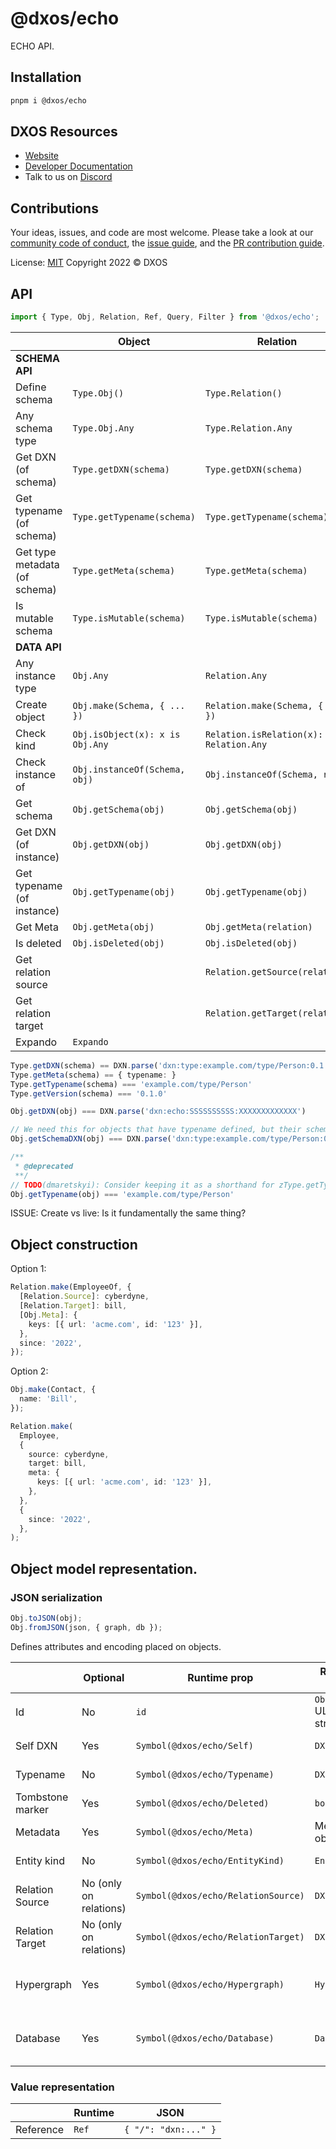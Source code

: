 # @dxos/echo

ECHO API.

## Installation

```bash
pnpm i @dxos/echo
```

## DXOS Resources

- [Website](https://dxos.org)
- [Developer Documentation](https://docs.dxos.org)
- Talk to us on [Discord](https://dxos.org/discord)

## Contributions

Your ideas, issues, and code are most welcome. Please take a look at our [community code of conduct](https://github.com/dxos/dxos/blob/main/CODE_OF_CONDUCT.md), 
the [issue guide](https://github.com/dxos/dxos/blob/main/CONTRIBUTING.md#submitting-issues), 
and the [PR contribution guide](https://github.com/dxos/dxos/blob/main/CONTRIBUTING.md#submitting-prs).

License: [MIT](./LICENSE) Copyright 2022 © DXOS

## API

```ts
import { Type, Obj, Relation, Ref, Query, Filter } from '@dxos/echo';
```

|                               | Object                          | Relation                                    | Ref             |
| ----------------------------- | ------------------------------- | ------------------------------------------- | --------------- |
| **SCHEMA API**                |                                 |                                             |                 |
| Define schema                 | `Type.Obj()`                    | `Type.Relation()`                           | `Type.Ref()`    |
| Any schema type               | `Type.Obj.Any`                  | `Type.Relation.Any`                         | `Type.Ref.Any`  |
| Get DXN (of schema)           | `Type.getDXN(schema)`           | `Type.getDXN(schema)`                       |                 |
| Get typename (of schema)      | `Type.getTypename(schema)`      | `Type.getTypename(schema)`                  |                 |
| Get type metadata (of schema) | `Type.getMeta(schema)`          | `Type.getMeta(schema)`                      |                 |
| Is mutable schema             | `Type.isMutable(schema)`        | `Type.isMutable(schema)`                    |                 |
| **DATA API**                  |                                 |                                             |                 |
| Any instance type             | `Obj.Any`                       | `Relation.Any`                              | `Ref.Any`       |
| Create object                 | `Obj.make(Schema, { ... })`     | `Relation.make(Schema, { ... })`            | `Ref.make(obj)` |
| Check kind                    | `Obj.isObject(x): x is Obj.Any` | `Relation.isRelation(x): x is Relation.Any` | `Ref.isRef(x)`  |
| Check instance of             | `Obj.instanceOf(Schema, obj)`   | `Obj.instanceOf(Schema, rel)`               |                 |
| Get schema                    | `Obj.getSchema(obj)`            | `Obj.getSchema(obj)`                        |                 |
| Get DXN (of instance)         | `Obj.getDXN(obj)`               | `Obj.getDXN(obj)`                           |                 |
| Get typename (of instance)    | `Obj.getTypename(obj)`          | `Obj.getTypename(obj)`                      |                 |
| Get Meta                      | `Obj.getMeta(obj)`              | `Obj.getMeta(relation)`                     |                 |
| Is deleted                    | `Obj.isDeleted(obj)`            | `Obj.isDeleted(obj)`                        |                 |
| Get relation source           |                                 | `Relation.getSource(relation)`              |                 |
| Get relation target           |                                 | `Relation.getTarget(relation)`              |                 |
| Expando                       | `Expando`                       |                                             |                 |

```ts
Type.getDXN(schema) == DXN.parse('dxn:type:example.com/type/Person:0.1.0');
Type.getMeta(schema) == { typename: }
Type.getTypename(schema) === 'example.com/type/Person'
Type.getVersion(schema) === '0.1.0'

Obj.getDXN(obj) === DXN.parse('dxn:echo:SSSSSSSSSS:XXXXXXXXXXXXX')

// We need this for objects that have typename defined, but their schema can't be resolved (Obj.getSchema(obj) === undefined)
Obj.getSchemaDXN(obj) === DXN.parse('dxn:type:example.com/type/Person:0.1.0');

/**
 * @deprecated
 **/
// TODO(dmaretskyi): Consider keeping it as a shorthand for zType.getTypename(Obj.getSchema(obj)) ?? Obj.getSchemaDXN(obj)?.asTypeDXN()?.type`
Obj.getTypename(obj) === 'example.com/type/Person'
```

ISSUE: Create vs live: Is it fundamentally the same thing?

## Object construction

Option 1:

```ts
Relation.make(EmployeeOf, {
  [Relation.Source]: cyberdyne,
  [Relation.Target]: bill,
  [Obj.Meta]: {
    keys: [{ url: 'acme.com', id: '123' }],
  },
  since: '2022',
});
```

Option 2:

```ts
Obj.make(Contact, {
  name: 'Bill',
});

Relation.make(
  Employee,
  {
    source: cyberdyne,
    target: bill,
    meta: {
      keys: [{ url: 'acme.com', id: '123' }],
    },
  },
  {
    since: '2022',
  },
);
```

## Object model representation.

### JSON serialization

```ts
Obj.toJSON(obj);
Obj.fromJSON(json, { graph, db });
```

Defines attributes and encoding placed on objects.

|                  | Optional               | Runtime prop                        | Runtime type           | JSON prop                   | JSON type | Description                          |
| ---------------- | ---------------------- | ----------------------------------- | ---------------------- | --------------------------- | --------- | ------------------------------------ |
| Id               | No                     | `id`                                | `ObjectID` ULID string | `id`                        | string    | Unique object ID                     |
| Self DXN         | Yes                    | `Symbol(@dxos/echo/Self)`           | `DXN`                  | `@self`                     | string    | DXN to the object itself             |
| Typename         | No                     | `Symbol(@dxos/echo/Typename)`       | `DXN`                  | `@type`                     | string    | DXN to the object type               |
| Tombstone marker | Yes                    | `Symbol(@dxos/echo/Deleted)`        | `boolean`              | `@deleted`                  | boolean   | Deletion marker                      |
| Metadata         | Yes                    | `Symbol(@dxos/echo/Meta)`           | Metadata object        | `@meta`                     | object    | Metadata section                     |
| Entity kind      | No                     | `Symbol(@dxos/echo/EntityKind)`     | `EntityKind`           | (inferred from other props) | string    | Obj vs Relation                      |
| Relation Source  | No (only on relations) | `Symbol(@dxos/echo/RelationSource)` | `DXN`                  | `@relationSource`           | string    | Relation source DXN                  |
| Relation Target  | No (only on relations) | `Symbol(@dxos/echo/RelationTarget)` | `DXN`                  | `@relationTarget`           | string    | Relation target DXN                  |
| Hypergraph       | Yes                    | `Symbol(@dxos/echo/Hypergraph)`     | `Hypergraph`           | -                           | -         | Pointer to runtime hypergraph object |
| Database         | Yes                    | `Symbol(@dxos/echo/Database)`       | `Database`             | -                           | -         | Pointer to runtime database object   |

### Value representation

|           | Runtime | JSON                 |
| --------- | ------- | -------------------- |
| Reference | `Ref`   | `{ "/": "dxn:..." }` |
